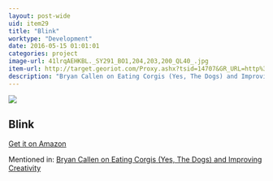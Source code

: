 ```yaml
---
layout: post-wide
uid: item29
title: "Blink"
worktype: "Development"
date: 2016-05-15 01:01:01
categories: project
image-url: 41lrqAEHKBL._SY291_BO1,204,203,200_QL40_.jpg
item-url: http://target.georiot.com/Proxy.ashx?tsid=14707&GR_URL=http%3A%2F%2Fwww.amazon.com%2FBlink-Power-Thinking-Without%2Fdp%2F0316010669%2F
description: "Bryan Callen on Eating Corgis (Yes, The Dogs) and Improving Creativity"
---
```

<a href="http://target.georiot.com/Proxy.ashx?tsid=14707&GR_URL=http%3A%2F%2Fwww.amazon.com%2FBlink-Power-Thinking-Without%2Fdp%2F0316010669%2F" target="blank"><img src="../../../../img/thumbs/41lrqAEHKBL._SY291_BO1,204,203,200_QL40_.jpg" class="prod-img"></a>
<h2>Blink</h2>
<p><a href="http://target.georiot.com/Proxy.ashx?tsid=14707&GR_URL=http%3A%2F%2Fwww.amazon.com%2FBlink-Power-Thinking-Without%2Fdp%2F0316010669%2F" target="blank">Get it on Amazon</a><p>
<p>Mentioned in: <a href="http://fourhourworkweek.com/2014/12/01/bryan-callen/" target="blank">Bryan Callen on Eating Corgis (Yes, The Dogs) and Improving Creativity</a></p>
